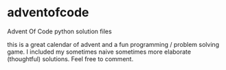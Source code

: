 # adventofcode
Advent Of Code python solution files

this is a great calendar of advent and a fun programming / problem solving game.
I included my sometimes naive sometimes more elaborate (thoughtful) solutions.
Feel free to comment.

